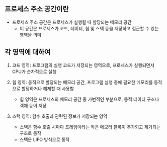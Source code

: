 ## 프로세스 주소 공간이란
- 프로세스 주소 공간은 프로세스가 실행될 때 할당되는 메모리 공간
    - 이 공간은 프로세스가 코드, 데이터, 힙 및 스택 등을 저장하고 접근할 수 있는 영역을 의미 

## 각 영역에 대하여
1. 코드 영역: 프로그램의 실행 코드가 저장되는 영역으로, 프로세스가 실행되면서 CPU가 순차적으로 실행

2. 힙 영역: 동적으로 할당되는 메모리 공간, 프로그램 실행 중에 필요한 메모리를 동적으로 할당하거나 해제할 때 사용함
    - 힙 영역은 프로세스의 메모리 공간 중 가변적인 부분으로, 동적 데이터 구조나 객체 등이 저장

3. 스택 영역: 함수 호출과 관련된 정보가 저장되는 영역
    - 스택은 함수 호출 시마다 프레임이라는 작은 메모리 블록이 추가되고 제거되는 구조로 동작
    - 스택은 LIFO 방식으로 동작
